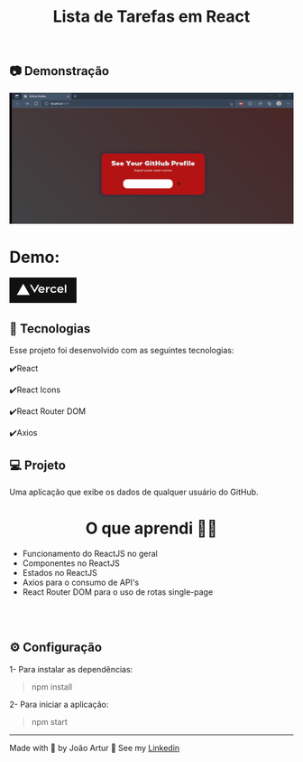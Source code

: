 <h1 align="center">
    Lista de Tarefas em React
</h1>

<br>

## :camera: Demonstração

<img alt="demonstração" title="readme" src="./assets/anim.gif">

<p align="center">
 <h1>Demo:</h1>
  <a href="https://git-hub-profile.vercel.app/" target="_blank">
    <img alt="Demo on Vercel" src="./assets/vercel.png">
  </a>
</p>

## :rocket: Tecnologias

Esse projeto foi desenvolvido com as seguintes tecnologias:

✔️React

✔️React Icons

✔️React Router DOM

✔️Axios

## 💻 Projeto

Uma aplicação que exibe os dados de qualquer usuário do GitHub.

<h1 align="center">O que aprendi 👨‍💻</h1>
<ul>
    <li>Funcionamento do ReactJS no geral </li>
    <li>Componentes no ReactJS</li>
    <li>Estados no ReactJS</li>
    <li>Axios para o consumo de API's</li>
    <li>React Router DOM para o uso de rotas single-page </li>
   
</ul><br><br>

## ⚙ Configuração

1- Para instalar as dependências:

> npm install

2- Para iniciar a aplicação:

> npm start

---

<p>Made with 💜 by João Artur 👋 See my <a href="https://www.linkedin.com/in/magalhesartur/">Linkedin</a></p>
